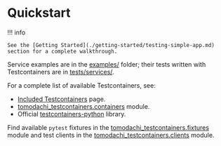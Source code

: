 # Quickstart

!!! info

    See the [Getting Started](./getting-started/testing-simple-app.md) section for a complete walkthrough.

Service examples are in the [examples/](https://github.com/filipsnastins/tomodachi-testcontainers/tree/main/examples) folder;
their tests written with Testcontainers are in [tests/services/](https://github.com/filipsnastins/tomodachi-testcontainers/tree/main/tests/services).

For a complete list of available Testcontainers, see:

- [Included Testcontainers](./included-testcontainers.md) page.
- [tomodachi_testcontainers.containers](https://github.com/filipsnastins/tomodachi-testcontainers/blob/main/src/tomodachi_testcontainers/containers) module.
- Official [testcontainers-python](https://github.com/testcontainers/testcontainers-python) library.

Find available `pytest` fixtures in the [tomodachi_testcontainers.fixtures](https://github.com/filipsnastins/tomodachi-testcontainers/tree/main/src/tomodachi_testcontainers/fixtures) module
and test clients in the [tomodachi_testcontainers.clients](https://github.com/filipsnastins/tomodachi-testcontainers/tree/main/src/tomodachi_testcontainers/clients) module.
